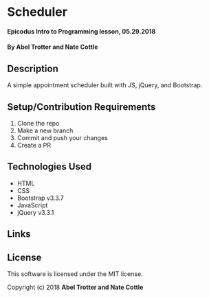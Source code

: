 # Scheduler

#### Epicodus Intro to Programming lesson, 05.29.2018

#### By Abel Trotter and Nate Cottle

## Description

A simple appointment scheduler built with JS, jQuery, and Bootstrap.

## Setup/Contribution Requirements

1. Clone the repo
1. Make a new branch
1. Commit and push your changes
1. Create a PR

## Technologies Used

* HTML
* CSS
* Bootstrap v3.3.7
* JavaScript
* jQuery v3.3.1

## Links


## License

This software is licensed under the MIT license.

Copyright (c) 2018 **Abel Trotter and Nate Cottle**
